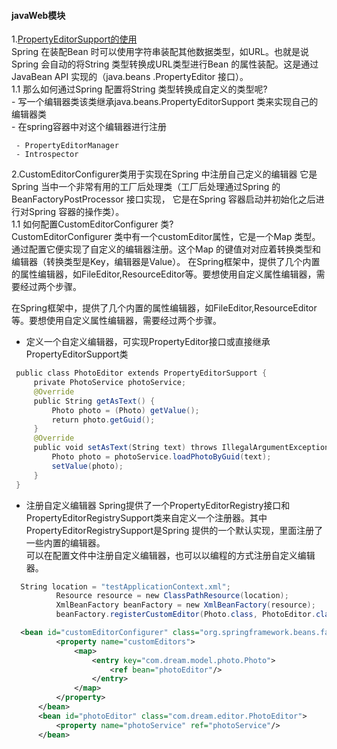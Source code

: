 #### javaWeb模块

1.[PropertyEditorSupport的使用](src/main/java/springframework/propertyeditorsupport)  
 Spring 在装配Bean 时可以使用字符串装配其他数据类型，如URL。也就是说Spring 会自动的将String 类型转换成URL类型进行Bean 的属性装配。这是通过JavaBean API 实现的（java.beans
 .PropertyEditor 接口）。  
    1.1 那么如何通过Spring 配置将String 类型转换成自定义的类型呢?  
     - 写一个编辑器类该类继承java.beans.PropertyEditorSupport 类来实现自己的编辑器类  
     - 在spring容器中对这个编辑器进行注册
     
     - PropertyEditorManager  
     - Introspector
     
2.CustomEditorConfigurer类用于实现在Spring 中注册自己定义的编辑器
  它是Spring 当中一个非常有用的工厂后处理类（工厂后处理通过Spring 的BeanFactoryPostProcessor 接口实现， 它是在Spring 容器启动并初始化之后进行对Spring 容器的操作类）。  
   1.1 如何配置CustomEditorConfigurer 类?  
   CustomEditorConfigurer 类中有一个customEditor属性，它是一个Map 类型。通过配置它便实现了自定义的编辑器注册。这个Map
    的键值对对应着转换类型和编辑器（转换类型是Key，编辑器是Value）。
   在Spring框架中，提供了几个内置的属性编辑器，如FileEditor,ResourceEditor等。要想使用自定义属性编辑器，需要经过两个步骤。  
   
   在Spring框架中，提供了几个内置的属性编辑器，如FileEditor,ResourceEditor等。要想使用自定义属性编辑器，需要经过两个步骤。
   
   - 定义一个自定义编辑器，可实现PropertyEditor接口或直接继承PropertyEditorSupport类  
   ```java
    public class PhotoEditor extends PropertyEditorSupport {  
        private PhotoService photoService;  
        @Override  
        public String getAsText() {  
            Photo photo = (Photo) getValue();  
            return photo.getGuid();  
        }  
        @Override  
        public void setAsText(String text) throws IllegalArgumentException {  
            Photo photo = photoService.loadPhotoByGuid(text);  
            setValue(photo);  
        }  
    }  
   ```
   - 注册自定义编辑器
   Spring提供了一个PropertyEditorRegistry接口和PropertyEditorRegistrySupport类来自定义一个注册器。其中PropertyEditorRegistrySupport是Spring
   提供的一个默认实现，里面注册了一些内置的编辑器。  
   可以在配置文件中注册自定义编辑器，也可以以编程的方式注册自定义编辑器。  
   ```java
     String location = "testApplicationContext.xml";  
             Resource resource = new ClassPathResource(location);  
             XmlBeanFactory beanFactory = new XmlBeanFactory(resource);  
             beanFactory.registerCustomEditor(Photo.class, PhotoEditor.class);     
   ```
   ```xml
     <bean id="customEditorConfigurer" class="org.springframework.beans.factory.config.CustomEditorConfigurer">  
             <property name="customEditors">  
                 <map>  
                     <entry key="com.dream.model.photo.Photo">  
                         <ref bean="photoEditor"/>  
                     </entry>  
                 </map>  
             </property>  
         </bean>  
         <bean id="photoEditor" class="com.dream.editor.PhotoEditor">  
             <property name="photoService" ref="photoService"/>  
         </bean> 
   ```
       
    